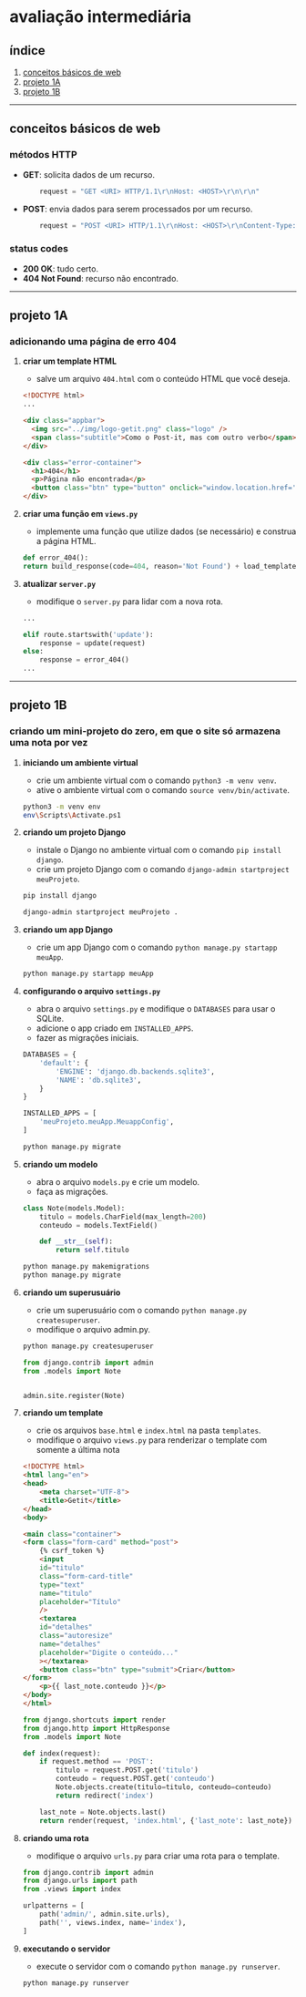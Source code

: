 # avaliação intermediária

## índice

1. [conceitos básicos de web](#conceitos-básicos-de-web)
2. [projeto 1A](#projeto-1a)
3. [projeto 1B](#projeto-1b)

---

## conceitos básicos de web

### métodos HTTP

- **GET**: solicita dados de um recurso.

    ```python
        request = "GET <URI> HTTP/1.1\r\nHost: <HOST>\r\n\r\n"
    ```

- **POST**: envia dados para serem processados por um recurso.

    ```python
        request = "POST <URI> HTTP/1.1\r\nHost: <HOST>\r\nContent-Type: <CONTENT-TYPE>\r\nContent-Length: <LENGTH>\r\n\r\n<DATA>"
    ```

### status codes

- **200 OK**: tudo certo.
- **404 Not Found**: recurso não encontrado.

---

## projeto 1A

### adicionando uma página de erro 404

1. **criar um template HTML**
    - salve um arquivo `404.html` com o conteúdo HTML que você deseja.

    ```html
    <!DOCTYPE html>
    ...

    <div class="appbar">
      <img src="../img/logo-getit.png" class="logo" />
      <span class="subtitle">Como o Post-it, mas com outro verbo</span>
    </div>

    <div class="error-container">
      <h1>404</h1>
      <p>Página não encontrada</p>
      <button class="btn" type="button" onclick="window.location.href='/'">Voltar para a página inicial</button>
    </div>

    ```

2. **criar uma função em `views.py`**
    - implemente uma função que utilize dados (se necessário) e construa a página HTML.

    ```python
    def error_404():
    return build_response(code=404, reason='Not Found') + load_template('404.html').encode()
    ```

3. **atualizar `server.py`**
    - modifique o `server.py` para lidar com a nova rota.

    ```python
    ...

    elif route.startswith('update'):
        response = update(request)
    else:
        response = error_404()   
    ...
    ```

---

## projeto 1B

### criando um mini-projeto do zero, em que o site só armazena uma nota por vez

1. **iniciando um ambiente virtual**
    - crie um ambiente virtual com o comando `python3 -m venv venv`.
    - ative o ambiente virtual com o comando `source venv/bin/activate`.

    ```bash
    python3 -m venv env
    env\Scripts\Activate.ps1
    ```

2. **criando um projeto Django**
    - instale o Django no ambiente virtual com o comando `pip install django`.
    - crie um projeto Django com o comando `django-admin startproject meuProjeto`.

    ```python
    pip install django
    ```

    ```bash
    django-admin startproject meuProjeto .
    ```

3. **criando um app Django**
    - crie um app Django com o comando `python manage.py startapp meuApp`.

    ```bash
    python manage.py startapp meuApp
    ```

4. **configurando o arquivo `settings.py`**
    - abra o arquivo `settings.py` e modifique o `DATABASES` para usar o SQLite.
    - adicione o app criado em `INSTALLED_APPS`.
    - fazer as migrações iniciais.

    ```python
    DATABASES = {
        'default': {
            'ENGINE': 'django.db.backends.sqlite3',
            'NAME': 'db.sqlite3',
        }
    }
    ```

    ```python
    INSTALLED_APPS = [
        'meuProjeto.meuApp.MeuappConfig',
    ]
    ```

    ```bash
    python manage.py migrate
    ```

5. **criando um modelo**
    - abra o arquivo `models.py` e crie um modelo.
    - faça as migrações.

    ```python
    class Note(models.Model):
        titulo = models.CharField(max_length=200)
        conteudo = models.TextField()

        def __str__(self):
            return self.titulo
    ```

    ```bash
    python manage.py makemigrations
    python manage.py migrate
    ```

6. **criando um superusuário**
    - crie um superusuário com o comando `python manage.py createsuperuser`.
    - modifique o arquivo admin.py.

    ```bash
    python manage.py createsuperuser
    ```

    ```python
    from django.contrib import admin
    from .models import Note


    admin.site.register(Note)
    ```

7. **criando um template**
    - crie os arquivos `base.html` e `index.html` na pasta `templates`.
    - modifique o arquivo `views.py` para renderizar o template com somente a última nota

    ```html
    <!DOCTYPE html>
    <html lang="en">
    <head>
        <meta charset="UTF-8">
        <title>Getit</title>
    </head>
    <body>

    <main class="container">
    <form class="form-card" method="post">
        {% csrf_token %}
        <input
        id="titulo"
        class="form-card-title"
        type="text"
        name="titulo"
        placeholder="Título"
        />
        <textarea
        id="detalhes"
        class="autoresize"
        name="detalhes"
        placeholder="Digite o conteúdo..."
        ></textarea>
        <button class="btn" type="submit">Criar</button>
    </form>
        <p>{{ last_note.conteudo }}</p>
    </body>
    </html>
    ```

    ```python
    from django.shortcuts import render
    from django.http import HttpResponse
    from .models import Note

    def index(request):
        if request.method == 'POST':
            titulo = request.POST.get('titulo')
            conteudo = request.POST.get('conteudo')
            Note.objects.create(titulo=titulo, conteudo=conteudo)
            return redirect('index')

        last_note = Note.objects.last()
        return render(request, 'index.html', {'last_note': last_note})
    ```

8. **criando uma rota**
    - modifique o arquivo `urls.py` para criar uma rota para o template.

    ```python
    from django.contrib import admin
    from django.urls import path
    from .views import index

    urlpatterns = [
        path('admin/', admin.site.urls),
        path('', views.index, name='index'),
    ]
    ```

9. **executando o servidor**
    - execute o servidor com o comando `python manage.py runserver`.

    ```bash
    python manage.py runserver
    ```
